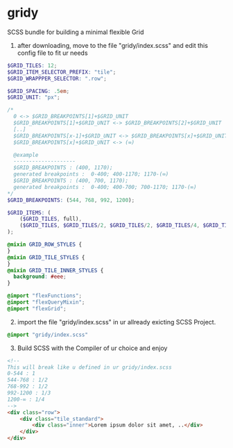 # gridy
SCSS bundle for building a minimal flexible Grid

1) after downloading, move to the file "gridy/index.scss" and edit this config file to fit ur needs
```scss
$GRID_TILES: 12;
$GRID_ITEM_SELECTOR_PREFIX: "tile";
$GRID_WRAPPPER_SELECTOR: ".row";

$GRID_SPACING: .5em;
$GRID_UNIT: "px";

/*
  0 <-> $GRID_BREAKPOINTS[1]+$GRID_UNIT
  $GRID_BREAKPOINTS[1]+$GRID_UNIT <-> $GRID_BREAKPOINTS[2]+$GRID_UNIT
  [..]
  $GRID_BREAKPOINTS[x-1]+$GRID_UNIT <-> $GRID_BREAKPOINTS[x]+$GRID_UNIT
  $GRID_BREAKPOINTS[x]+$GRID_UNIT <-> (∞)

  @example
  --------------------
  $GRID_BREAKPOINTS : (400, 1170);
  generated breakpoints :  0-400; 400-1170; 1170-(∞)
  $GRID_BREAKPOINTS : (400, 700, 1170);
  generated breakpoints :  0-400; 400-700; 700-1170; 1170-(∞)
*/
$GRID_BREAKPOINTS: (544, 768, 992, 1200);

$GRID_ITEMS: (
    ($GRID_TILES, full),
    ($GRID_TILES, $GRID_TILES/2, $GRID_TILES/2, $GRID_TILES/4, $GRID_TILES/6, standard)
);

@mixin GRID_ROW_STYLES {
}
@mixin GRID_TILE_STYLES {
}
@mixin GRID_TILE_INNER_STYLES {
  background: #eee;
}

@import "flexFunctions";
@import "flexQueryMixin";
@import "flexGrid";

```
2) import the file "gridy/index.scss" in ur allready exicting SCSS Project.

```scss
@import "gridy/index.scss"
```

3) Build SCSS with the Compiler of ur choice and enjoy


```html
<!-- 
This will break like u defined in ur gridy/index.scss 
0-544 : 1
544-768 : 1/2
768-992 : 1/2
992-1200 : 1/3
1200-∞ : 1/4
-->
<div class="row">
    <div class="tile_standard">
        <div class="inner">Lorem ipsum dolor sit amet, ..</div>
    </div>
</div>
```



